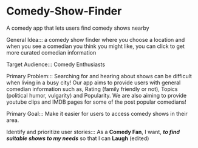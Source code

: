 # Comedy-Show-Finder
A comedy app that lets users find comedy shows nearby

General Idea:::
a comedy show finder where you choose a location and when you see a comedian you think you might like, you can click to get more curated comedian information

Target Audience:::
Comedy Enthusiasts

Primary Problem:::
Searching for and hearing about shows can be difficult when living in a busy city! Our app aims to provide users with general comedian information such as, Rating (family friendly or not), Topics (political humor, vulgarity) and Popularity. We are also aiming to provide youtube clips and IMDB pages for some of the post popular comedians!

Primary Goal:::
Make it easier for users to access comedy shows in their area.


Identify and prioritize user stories:::
As a __Comedy Fan__, I want, ___to find suitable shows to my needs___ so that I can ____Laugh____ (edited)
